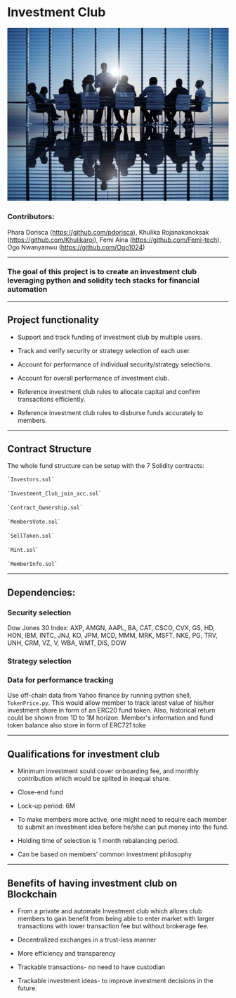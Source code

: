 # Investment Club
![IVMTC](Images/Investment-club.jpg)

### Contributors: 

Phara Dorisca (https://github.com/pdorisca), Khulika Rojanakanoksak (https://github.com/Khulikaroj), Femi Aina (https://github.com/Femi-tech), Ogo Nwanyanwu (https://github.com/Ogo1024)

---

### The goal of this project is to create an investment club leveraging python and solidity tech stacks for financial automation

---

## Project functionality

* Support and track funding of investment club by multiple users.

* Track and verify security or strategy selection of each user.

* Account for performance of individual security/strategy selections.

* Account for overall performance of investment club.

* Reference investment club rules to allocate capital and confirm transactions efficiently.

* Reference investment club rules to disburse funds accurately to members.

---

## Contract Structure

The whole fund structure can be setup with the 7 Solidity contracts:

    `Investors.sol`

    `Investment_Club_join_acc.sol`

    `Contract_Ownership.sol` 

    `MembersVote.sol`

    `SellToken.sol`

    `Mint.sol`

    `MemberInfo.sol`
---

## Dependencies:
### Security selection
Dow Jones 30 Index: AXP, AMGN, AAPL, BA, CAT, CSCO, CVX, GS, HD, HON, IBM, INTC, JNJ, KO, JPM, MCD, MMM, MRK, MSFT, NKE, PG, TRV, UNH, CRM, VZ, V, WBA, WMT, DIS, DOW
### Strategy selection

### Data for performance tracking
Use off-chain data from Yahoo finance by running python shell, `TokenPrice.py`. This would allow member to track latest value of his/her investment share in form of an ERC20 fund token. Also, historical return could be shown from 1D to 1M horizon. Member's information and fund token balance also store in form of ERC721 toke

---

## Qualifications for investment club

* Minimum investment sould cover onboarding fee, and monthly contribution which would be splited in inequal share.

* Close-end fund

* Lock-up period: 6M

* To make members more active, one might need to require each member to submit an investment idea before he/she can put money into the fund.

* Holding time of selection is 1 month rebalancing period.

* Can be based on members’ common investment philosophy

---

## Benefits of having investment club on Blockchain

* From a private and automate Investment club  which allows club members to gain benefit from being able to enter market with larger transactions with lower transaction fee but without brokerage fee. 

* Decentralized exchanges in a trust-less manner

* More efficiency and transparency

* Trackable transactions- no need to have custodian

* Trackable  investment ideas- to improve investment decisions in the future.
